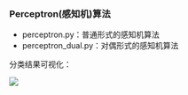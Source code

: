 ### Perceptron(感知机)算法

- perceptron.py：普通形式的感知机算法
- perceptron_dual.py：对偶形式的感知机算法

分类结果可视化：

![](http://images2017.cnblogs.com/blog/953024/201711/953024-20171129191402558-1518151030.png)